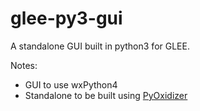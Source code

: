 # glee-py3-gui
A standalone GUI built in python3 for GLEE.

Notes:
- GUI to use wxPython4
- Standalone to be built using [PyOxidizer](https://pyoxidizer.readthedocs.io/en/latest/)

